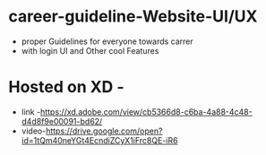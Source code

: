 # career-guideline-Website-UI/UX
- proper Guidelines for everyone towards carrer 
- with login UI and Other cool Features
# Hosted on XD -
- link -https://xd.adobe.com/view/cb5366d8-c6ba-4a88-4c48-d4d8f9e00091-bd62/
- video-https://drive.google.com/open?id=1tQm40neYGt4EcndiZCyX1iFrc8QE-iR6
